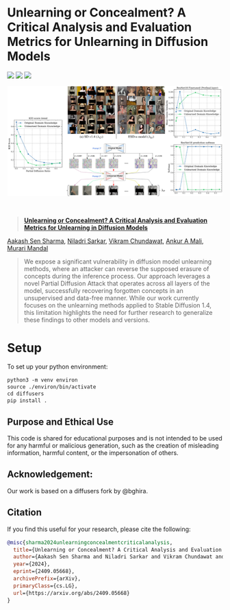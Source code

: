 # Unlearning or Concealment? A Critical Analysis and Evaluation Metrics for Unlearning in Diffusion Models

<a href="https://respailab.github.io/unlearning-or-concealment/"><img src="https://img.shields.io/static/v1?label=Project&message=Website&color=blue"></a>
<a href="https://arxiv.org/abs/2409.05668v2"><img src="https://img.shields.io/badge/arXiv-2409.05668v2-b31b1b.svg"></a>
<a href="https://opensource.org/licenses/BSD-2-Clause"><img src="https://img.shields.io/badge/License-BSD_2--Clause-purple.svg"></a>



![teaser](assets/teaser.png)

<br>
<p align="center">

> <a href="https://respailab.github.io/unlearning-or-concealment/">**Unlearning or Concealment? A Critical Analysis and Evaluation Metrics for Unlearning in Diffusion Models**</a>
>
<a href="https://aakash.is-a.dev" target="_blank">Aakash Sen Sharma</a>,
<a href="" target="_blank">Niladri Sarkar</a>,
<a href="https://www.linkedin.com/in/vikram2000b" target="_blank">Vikram Chundawat</a>,
<a href="https://www.usf.edu/engineering/cse/people/mali-ankur.aspx" target="_blank">Ankur A Mali</a>,
<a href="https://murarimandal.github.io/" target="_blank">Murari Mandal</a>


> We expose a significant vulnerability in diffusion model unlearning methods, where an attacker can reverse the supposed erasure of concepts during the inference process. Our approach leverages a novel Partial Diffusion Attack that operates across all layers of the model, successfully recovering forgotten concepts in an unsupervised and data-free manner. While our work currently focuses on the unlearning methods applied to Stable Diffusion 1.4, this limitation highlights the need for further research to generalize these findings to other models and versions.
</p>


# Setup
To set up your python environment:

```shell
python3 -m venv environ
source ./environ/bin/activate
cd diffusers
pip install .
```

## Purpose and Ethical Use
This code is shared for educational purposes and is not intended to be used for any harmful or malicious generation, such as the creation of misleading information, harmful content, or the impersonation of others.

## Acknowledgement:

Our work is based on a diffusers fork by @bghira.


## Citation
If you find this useful for your research, please cite the following:
```bibtex
@misc{sharma2024unlearningconcealmentcriticalanalysis,
  title={Unlearning or Concealment? A Critical Analysis and Evaluation Metrics for Unlearning in Diffusion Models}, 
  author={Aakash Sen Sharma and Niladri Sarkar and Vikram Chundawat and Ankur A Mali and Murari Mandal},
  year={2024},
  eprint={2409.05668},
  archivePrefix={arXiv},
  primaryClass={cs.LG},
  url={https://arxiv.org/abs/2409.05668}
}
```
